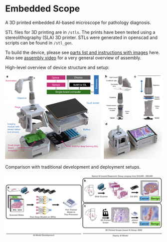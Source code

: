 # Embedded Scope

A 3D printed embedded AI-based microscope for pathology diagnosis.

STL files for 3D printing are in `/stls`. The prints have been tested using a stereolithography (SLA) 3D printer. STLs were generated in openscad and scripts can be found in `/stl_gen`.

To build the device, please see [parts list and instructions with images](stls/assembly_instructions.pdf) here. Also see [assembly video]() for a very general overview of assembly. 

High-level overview of device structure and setup:

![Overview of device](docs/figs/overview.jpeg)

Comparison with traditional development and deployment setups.

![Pipeline flow](docs/figs/flow.jpeg)

